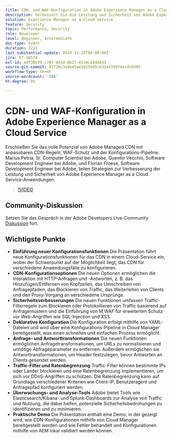 ```yaml
---
title: CDN- und WAF-Konfiguration in Adobe Experience Manager as a Cloud Service
description: Verbessern Sie die Leistung und Sicherheit von Adobe Experience Manager as a Cloud Service-Anwendungen mit anpassbaren CDN-Regeln, WAF-Schutz und der Konfigurations-Pipeline, wie sie von Adobe-Experten geteilt werden.
solution: Experience Manager as a Cloud Service
feature: Security
topic: Performance, Security
role: Developer
level: Beginner, Intermediate
doc-type: Event
duration: 2211
last-substantial-update: 2024-11-26T00:00:00Z
jira: KT-16574
exl-id: a9f38e79-c707-443d-8b2f-e534ce4dd43d
source-git-commit: 91f20c3e9ee5ae5b259d5cb3da476974acdc6585
workflow-type: tm+mt
source-wordcount: '366'
ht-degree: 0%

---
```


# CDN- und WAF-Konfiguration in Adobe Experience Manager as a Cloud Service

Erschließen Sie das volle Potenzial von Adobe Managed CDN mit anpassbaren CDN-Regeln, WAF-Schutz und der Konfigurations-Pipeline. Marius Petria, Sr. Computer Scientist bei Adobe, Quentin Vecchio, Software Development Engineer bei Adobe, und Florian Froese, Software Development Engineer bei Adobe, teilen Strategien zur Verbesserung der Leistung und Sicherheit von Adobe Experience Manager as a Cloud Service-Anwendungen.

>[!VIDEO](https://video.tv.adobe.com/v/3440611/?learn=on&enablevpops&captions=ger)

## Community-Diskussion

Setzen Sie das Gespräch in der Adobe Developers Live-Community [Diskussion](https://adobe.ly/3O0TyYa) fort.

## Wichtigste Punkte

* **Einführung neuer Konfigurationsfunktionen** Die Präsentation führt neue Konfigurationsfunktionen für das CDN in einem Cloud-Service ein, wobei der Schwerpunkt auf der Möglichkeit liegt, das CDN für verschiedene Anwendungsfälle zu konfigurieren.
* **CDN-Konfigurationsoptionen** Die neuen Optionen ermöglichen die Interaktion mit HTTP-Anfragen und -Antworten, z. B. das Hinzufügen/Entfernen von Kopfzeilen, das Umschreiben von Anfragepfaden, das Blockieren von Traffic, das Weiterleiten von Clients und den Proxy-Vorgang an verschiedene Ursprünge.
* **Sicherheitsverbesserungen** Die neuen Funktionen umfassen Traffic-Filterregeln zum Blockieren oder Protokollieren von Traffic basierend auf Anfragemustern und die Einführung von M WAF für erweiterten Schutz vor Web-Angriffen wie SQL-Injection und XSS.
* **Deklarative Konfiguration** Die Konfiguration erfolgt mithilfe von YAML-Dateien und wird über eine Konfigurations-Pipeline in Cloud Manager bereitgestellt, was einen schnellen und einfachen Prozess ermöglicht.
* **Anfrage- und Antworttransformationen** Die neuen Funktionen ermöglichen Anfragetransformationen, um URLs zu normalisieren und unnötige Abfrageparameter zu entfernen. Außerdem ermöglichen sie Antworttransformationen, um Header festzulegen, bevor Antworten an Clients gesendet werden.
* **Traffic-Filter und Ratenbegrenzung** Traffic-Filter können bestimmte IPs oder Länder blockieren und eine Ratenbegrenzung implementieren, um sich vor DDoS-Angriffen zu schützen. Die Ratenbegrenzung kann auf Grundlage verschiedener Kriterien wie Client-IP, Benutzeragent und Anfragepfad konfiguriert werden.
* **Überwachungs- und Analyse-Tools** Adobe bietet Tools wie Elasticsearch/Kibana- und Splunk-Dashboards zur Analyse von Traffic und Nutzung, die dabei helfen, potenzielle Sicherheitsbedrohungen zu identifizieren und zu minimieren.
* **Praktische Demo** Die Präsentation enthält eine Demo, in der gezeigt wird, wie CDN-Konfigurationen mithilfe von Cloud Manager bereitgestellt werden und wie Fehler behandelt und Konfigurationen mithilfe von AEM lokal validiert werden können.
